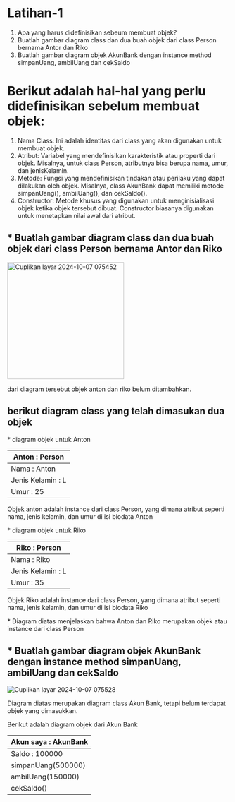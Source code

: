 # Latihan-1
 1. Apa yang harus didefinisikan sebeum membuat objek?
 2. Buatlah gambar diagram class dan dua buah objek dari class Person bernama Antor dan Riko
 3. Buatlah gambar diagram objek AkunBank dengan instance method simpanUang, ambilUang dan cekSaldo

# Berikut adalah hal-hal yang perlu didefinisikan sebelum membuat objek:

1. Nama Class: Ini adalah identitas dari class yang akan digunakan untuk membuat objek.
2. Atribut: Variabel yang mendefinisikan karakteristik atau properti dari objek. Misalnya, untuk class Person, atributnya bisa berupa nama, umur, dan jenisKelamin.
3. Metode: Fungsi yang mendefinisikan tindakan atau perilaku yang dapat dilakukan oleh objek. Misalnya, class AkunBank dapat memiliki metode simpanUang(), ambilUang(), dan cekSaldo().
4. Constructor: Metode khusus yang digunakan untuk menginisialisasi objek ketika objek tersebut dibuat. Constructor biasanya digunakan untuk menetapkan nilai awal dari atribut.

## * Buatlah gambar diagram class dan dua buah objek dari class Person bernama Antor dan Riko
<img width="265" alt="Cuplikan layar 2024-10-07 075452" src="https://github.com/user-attachments/assets/0a112b75-075f-4160-a705-837da23ccaf1">
<p>dari diagram tersebut objek anton dan riko belum ditambahkan. </p>

## berikut diagram class yang telah dimasukan dua objek
<p>* diagram objek untuk Anton</p>

| Anton : Person |
|----------------|
| Nama : Anton   |
| Jenis Kelamin : L |
| Umur : 25      |
<p>Objek  anton adalah instance dari class Person, yang dimana atribut seperti nama, jenis kelamin, dan umur di isi biodata Anton </p>

<p> * diagram objek untuk Riko</p>

| Riko : Person |
| --------------|
| Nama : Riko   |
| Jenis Kelamin : L |
| Umur : 35     |
<p>Objek Riko adalah instance dari class Person, yang dimana atribut seperti nama, jenis kelamin, dan umur di isi biodata Riko</p>
<p> * Diagram diatas menjelaskan bahwa Anton dan Riko merupakan objek atau instance dari class Person </p>

## * Buatlah gambar diagram objek AkunBank dengan instance method simpanUang, ambilUang dan cekSaldo
![Cuplikan layar 2024-10-07 075528](https://github.com/user-attachments/assets/227f8c43-4c8f-42a2-b052-333d7891f925)
<p>Diagram diatas merupakan diagram class Akun Bank, tetapi belum terdapat objek yang dimasukkan.</p>
<p>Berikut adalah diagram objek dari Akun Bank</p>

| Akun saya : AkunBank |
| ---------------------|
| Saldo : 100000       |
| simpanUang(500000)   |
| ambilUang(150000)    |
| cekSaldo()           |





